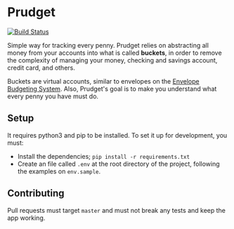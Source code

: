 # Prudget

[![Build Status](https://travis-ci.org/thyagostall/prudget.svg?branch=master)](https://travis-ci.org/thyagostall/prudget)

Simple way for tracking every penny. Prudget relies on abstracting all money from your accounts into what is called **buckets**, in order to remove the complexity of managing your money, checking and savings account, credit card, and others.

Buckets are virtual accounts, similar to envelopes on the [Envelope Budgeting System](https://www.moneycrashers.com/envelope-budgeting-system/). Also, Prudget's goal is to make you understand what every penny you have must do.

## Setup

It requires python3 and pip to be installed. To set it up for development, you must:

- Install the dependencies; `pip install -r requirements.txt`
- Create an file called `.env` at the root directory of the project, following the examples on `env.sample`.

## Contributing

Pull requests must target `master` and must not break any tests and keep the app working.
